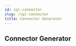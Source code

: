 ```yaml
---
id: sql-connector
slug: /sql-connector
title: Connector Generator
---
```


## Connector Generator

<generator />
